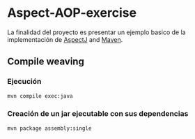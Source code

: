 Aspect-AOP-exercise  
====

La finalidad del proyecto es presentar un ejemplo basico de la implementación
de [AspectJ](https://eclipse.org/aspectj/) and [Maven](http://maven.apache.org).

## Compile weaving

### Ejecución ###
```bash
mvn compile exec:java
```

### Creación de un jar ejecutable con sus dependencias ###
```
mvn package assembly:single
```